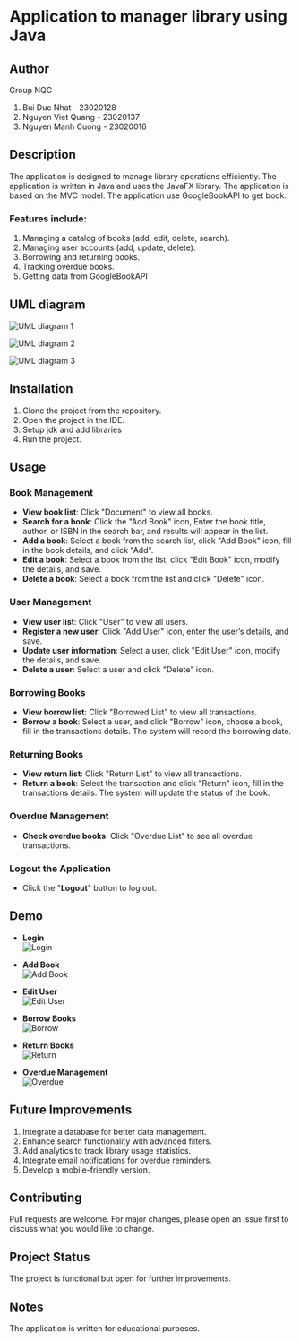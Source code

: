 # Application to manager library using Java

## Author
Group NQC
1. Bui Duc Nhat - 23020128
2. Nguyen Viet Quang - 23020137
3. Nguyen Manh Cuong - 23020016

## Description
The application is designed to manage library operations efficiently. The application is written in Java and uses the JavaFX library. The application is based on the MVC model. The application use GoogleBookAPI to get book.

### Features include:
1. Managing a catalog of books (add, edit, delete, search).
2. Managing user accounts (add, update, delete).
3. Borrowing and returning books.
4. Tracking overdue books.
5. Getting data from GoogleBookAPI

## UML diagram
![UML diagram 1](src/main/resources/org/preview/inheritanceTree1.png)

![UML diagram 2](src/main/resources/org/preview/inheritanceTree2.png)

![UML diagram 3](src/main/resources/org/preview/inheritanceTree3.png)

## Installation
1. Clone the project from the repository.
2. Open the project in the IDE.
3. Setup jdk and add libraries
4. Run the project.

## Usage
### Book Management
- **View book list**: Click "Document" to view all books.
- **Search for a book**: Click the "Add Book" icon, Enter the book title, author, or ISBN in the search bar, and results will appear in the list.
- **Add a book**: Select a book from the search list, click "Add Book" icon, fill in the book details, and click "Add".
- **Edit a book**: Select a book from the list, click "Edit Book" icon, modify the details, and save.
- **Delete a book**: Select a book from the list and click "Delete" icon.

### User Management
- **View user list**: Click "User" to view all users.
- **Register a new user**: Click "Add User" icon, enter the user’s details, and save.
- **Update user information**: Select a user, click "Edit User" icon, modify the details, and save.
- **Delete a user**: Select a user and click "Delete" icon.

### Borrowing Books
- **View borrow list**: Click "Borrowed List" to view all transactions.
- **Borrow a book**: Select a user, and click "Borrow" icon, choose a book, fill in the transactions details. The system will record the borrowing date.

### Returning Books
- **View return list**: Click "Return List" to view all transactions.
- **Return a book**: Select the transaction and click "Return" icon, fill in the transactions details. The system will update the status of the book.

### Overdue Management
- **Check overdue books**: Click "Overdue List" to see all overdue transactions.

### Logout the Application
- Click the "**Logout**" button to log out.

## Demo
+ **Login**  
  ![Login](src/main/resources/org/preview/Login.png)

+ **Add Book**  
  ![Add Book](src/main/resources/org/preview/AddBook.png)

+ **Edit User**  
  ![Edit User](src/main/resources/org/preview/EditUser.png)

+ **Borrow Books**  
  ![Borrow](src/main/resources/org/preview/Borrow.png)

+ **Return Books**  
  ![Return](src/main/resources/org/preview/Return.png)

+ **Overdue Management**  
  ![Overdue](src/main/resources/org/preview/Overdue.png)


## Future Improvements
1. Integrate a database for better data management.
2. Enhance search functionality with advanced filters.
3. Add analytics to track library usage statistics.
4. Integrate email notifications for overdue reminders.
5. Develop a mobile-friendly version.

## Contributing
Pull requests are welcome. For major changes, please open an issue first to discuss what you would like to change.

## Project Status
The project is functional but open for further improvements.

## Notes
The application is written for educational purposes.
